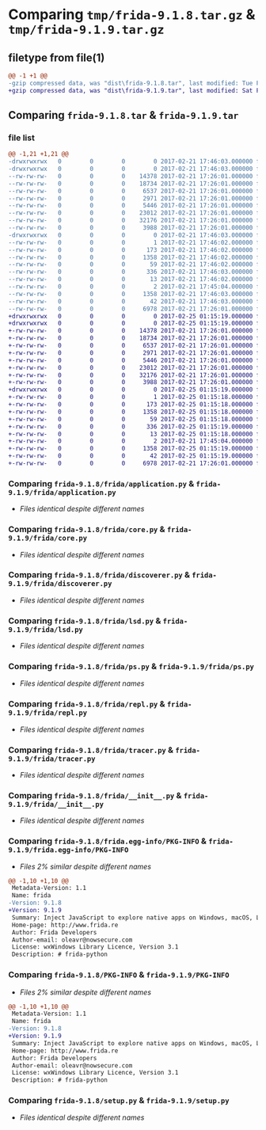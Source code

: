 # Comparing `tmp/frida-9.1.8.tar.gz` & `tmp/frida-9.1.9.tar.gz`

## filetype from file(1)

```diff
@@ -1 +1 @@
-gzip compressed data, was "dist\frida-9.1.8.tar", last modified: Tue Feb 21 17:46:03 2017, max compression
+gzip compressed data, was "dist\frida-9.1.9.tar", last modified: Sat Feb 25 01:15:19 2017, max compression
```

## Comparing `frida-9.1.8.tar` & `frida-9.1.9.tar`

### file list

```diff
@@ -1,21 +1,21 @@
-drwxrwxrwx   0        0        0        0 2017-02-21 17:46:03.000000 frida-9.1.8/
-drwxrwxrwx   0        0        0        0 2017-02-21 17:46:03.000000 frida-9.1.8/frida/
--rw-rw-rw-   0        0        0    14378 2017-02-21 17:26:01.000000 frida-9.1.8/frida/application.py
--rw-rw-rw-   0        0        0    18734 2017-02-21 17:26:01.000000 frida-9.1.8/frida/core.py
--rw-rw-rw-   0        0        0     6537 2017-02-21 17:26:01.000000 frida-9.1.8/frida/discoverer.py
--rw-rw-rw-   0        0        0     2971 2017-02-21 17:26:01.000000 frida-9.1.8/frida/lsd.py
--rw-rw-rw-   0        0        0     5446 2017-02-21 17:26:01.000000 frida-9.1.8/frida/ps.py
--rw-rw-rw-   0        0        0    23012 2017-02-21 17:26:01.000000 frida-9.1.8/frida/repl.py
--rw-rw-rw-   0        0        0    32176 2017-02-21 17:26:01.000000 frida-9.1.8/frida/tracer.py
--rw-rw-rw-   0        0        0     3988 2017-02-21 17:26:01.000000 frida-9.1.8/frida/__init__.py
-drwxrwxrwx   0        0        0        0 2017-02-21 17:46:03.000000 frida-9.1.8/frida.egg-info/
--rw-rw-rw-   0        0        0        1 2017-02-21 17:46:02.000000 frida-9.1.8/frida.egg-info/dependency_links.txt
--rw-rw-rw-   0        0        0      173 2017-02-21 17:46:02.000000 frida-9.1.8/frida.egg-info/entry_points.txt
--rw-rw-rw-   0        0        0     1358 2017-02-21 17:46:02.000000 frida-9.1.8/frida.egg-info/PKG-INFO
--rw-rw-rw-   0        0        0       59 2017-02-21 17:46:02.000000 frida-9.1.8/frida.egg-info/requires.txt
--rw-rw-rw-   0        0        0      336 2017-02-21 17:46:03.000000 frida-9.1.8/frida.egg-info/SOURCES.txt
--rw-rw-rw-   0        0        0       13 2017-02-21 17:46:02.000000 frida-9.1.8/frida.egg-info/top_level.txt
--rw-rw-rw-   0        0        0        2 2017-02-21 17:45:04.000000 frida-9.1.8/frida.egg-info/zip-safe
--rw-rw-rw-   0        0        0     1358 2017-02-21 17:46:03.000000 frida-9.1.8/PKG-INFO
--rw-rw-rw-   0        0        0       42 2017-02-21 17:46:03.000000 frida-9.1.8/setup.cfg
--rw-rw-rw-   0        0        0     6978 2017-02-21 17:26:01.000000 frida-9.1.8/setup.py
+drwxrwxrwx   0        0        0        0 2017-02-25 01:15:19.000000 frida-9.1.9/
+drwxrwxrwx   0        0        0        0 2017-02-25 01:15:19.000000 frida-9.1.9/frida/
+-rw-rw-rw-   0        0        0    14378 2017-02-21 17:26:01.000000 frida-9.1.9/frida/application.py
+-rw-rw-rw-   0        0        0    18734 2017-02-21 17:26:01.000000 frida-9.1.9/frida/core.py
+-rw-rw-rw-   0        0        0     6537 2017-02-21 17:26:01.000000 frida-9.1.9/frida/discoverer.py
+-rw-rw-rw-   0        0        0     2971 2017-02-21 17:26:01.000000 frida-9.1.9/frida/lsd.py
+-rw-rw-rw-   0        0        0     5446 2017-02-21 17:26:01.000000 frida-9.1.9/frida/ps.py
+-rw-rw-rw-   0        0        0    23012 2017-02-21 17:26:01.000000 frida-9.1.9/frida/repl.py
+-rw-rw-rw-   0        0        0    32176 2017-02-21 17:26:01.000000 frida-9.1.9/frida/tracer.py
+-rw-rw-rw-   0        0        0     3988 2017-02-21 17:26:01.000000 frida-9.1.9/frida/__init__.py
+drwxrwxrwx   0        0        0        0 2017-02-25 01:15:19.000000 frida-9.1.9/frida.egg-info/
+-rw-rw-rw-   0        0        0        1 2017-02-25 01:15:18.000000 frida-9.1.9/frida.egg-info/dependency_links.txt
+-rw-rw-rw-   0        0        0      173 2017-02-25 01:15:18.000000 frida-9.1.9/frida.egg-info/entry_points.txt
+-rw-rw-rw-   0        0        0     1358 2017-02-25 01:15:18.000000 frida-9.1.9/frida.egg-info/PKG-INFO
+-rw-rw-rw-   0        0        0       59 2017-02-25 01:15:18.000000 frida-9.1.9/frida.egg-info/requires.txt
+-rw-rw-rw-   0        0        0      336 2017-02-25 01:15:19.000000 frida-9.1.9/frida.egg-info/SOURCES.txt
+-rw-rw-rw-   0        0        0       13 2017-02-25 01:15:18.000000 frida-9.1.9/frida.egg-info/top_level.txt
+-rw-rw-rw-   0        0        0        2 2017-02-21 17:45:04.000000 frida-9.1.9/frida.egg-info/zip-safe
+-rw-rw-rw-   0        0        0     1358 2017-02-25 01:15:19.000000 frida-9.1.9/PKG-INFO
+-rw-rw-rw-   0        0        0       42 2017-02-25 01:15:19.000000 frida-9.1.9/setup.cfg
+-rw-rw-rw-   0        0        0     6978 2017-02-21 17:26:01.000000 frida-9.1.9/setup.py
```

### Comparing `frida-9.1.8/frida/application.py` & `frida-9.1.9/frida/application.py`

 * *Files identical despite different names*

### Comparing `frida-9.1.8/frida/core.py` & `frida-9.1.9/frida/core.py`

 * *Files identical despite different names*

### Comparing `frida-9.1.8/frida/discoverer.py` & `frida-9.1.9/frida/discoverer.py`

 * *Files identical despite different names*

### Comparing `frida-9.1.8/frida/lsd.py` & `frida-9.1.9/frida/lsd.py`

 * *Files identical despite different names*

### Comparing `frida-9.1.8/frida/ps.py` & `frida-9.1.9/frida/ps.py`

 * *Files identical despite different names*

### Comparing `frida-9.1.8/frida/repl.py` & `frida-9.1.9/frida/repl.py`

 * *Files identical despite different names*

### Comparing `frida-9.1.8/frida/tracer.py` & `frida-9.1.9/frida/tracer.py`

 * *Files identical despite different names*

### Comparing `frida-9.1.8/frida/__init__.py` & `frida-9.1.9/frida/__init__.py`

 * *Files identical despite different names*

### Comparing `frida-9.1.8/frida.egg-info/PKG-INFO` & `frida-9.1.9/frida.egg-info/PKG-INFO`

 * *Files 2% similar despite different names*

```diff
@@ -1,10 +1,10 @@
 Metadata-Version: 1.1
 Name: frida
-Version: 9.1.8
+Version: 9.1.9
 Summary: Inject JavaScript to explore native apps on Windows, macOS, Linux, iOS, Android, and QNX
 Home-page: http://www.frida.re
 Author: Frida Developers
 Author-email: oleavr@nowsecure.com
 License: wxWindows Library Licence, Version 3.1
 Description: # frida-python
```

### Comparing `frida-9.1.8/PKG-INFO` & `frida-9.1.9/PKG-INFO`

 * *Files 2% similar despite different names*

```diff
@@ -1,10 +1,10 @@
 Metadata-Version: 1.1
 Name: frida
-Version: 9.1.8
+Version: 9.1.9
 Summary: Inject JavaScript to explore native apps on Windows, macOS, Linux, iOS, Android, and QNX
 Home-page: http://www.frida.re
 Author: Frida Developers
 Author-email: oleavr@nowsecure.com
 License: wxWindows Library Licence, Version 3.1
 Description: # frida-python
```

### Comparing `frida-9.1.8/setup.py` & `frida-9.1.9/setup.py`

 * *Files identical despite different names*

